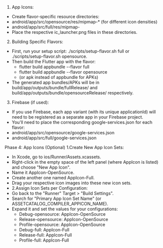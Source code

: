 1. App Icons:
* Create flavor-specific resource directories:
* android/app/src/opensource/res/mipmap-* (for different icon densities)
* android/app/src/full/res/mipmap-
* Place the respective ic_launcher.png files in these directories.
2. Building Specific Flavors:
* First, run your setup script: ./scripts/setup-flavor.sh full or ./scripts/setup-flavor.sh opensource.
* Then build the Flutter app with the flavor:
  * flutter build appbundle --flavor full
  * flutter build appbundle --flavor opensource
  * (or apk instead of appbundle for APKs)
* The generated app bundles/APKs will be in build/app/outputs/bundle/fullRelease/ and build/app/outputs/bundle/opensourceRelease/ respectively.
3. Firebase (if used):
* If you use Firebase, each app variant (with its unique applicationId) will need to be registered as a separate app in your Firebase project.
* You'll need to place the corresponding google-services.json for each flavor:
* android/app/src/opensource/google-services.json
* android/app/src/full/google-services.json

Phase 4: App Icons (Optional)
1.Create New App Icon Sets:

* In Xcode, go to ios/Runner/Assets.xcassets.
* Right-click in the empty space of the left panel (where AppIcon is listed) and choose "New App Icon".
* Name it AppIcon-OpenSource.
* Create another one named AppIcon-Full.
* Drag your respective icon images into these new icon sets.
* 2.Assign Icon Sets per Configuration:
* Go back to the "Runner" Target > "Build Settings".
* Search for "Primary App Icon Set Name" (or ASSETCATALOG_COMPILER_APPICON_NAME).
* Expand it and set the values for your configurations:
  * Debug-opensource: AppIcon-OpenSource
  * Release-opensource: AppIcon-OpenSource
  * Profile-opensource: AppIcon-OpenSource
  * Debug-full: AppIcon-Full
  * Release-full: AppIcon-Full
  * Profile-full: AppIcon-Full